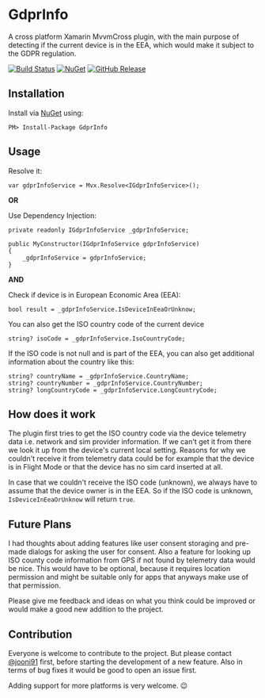 # GdprInfo

A cross platform Xamarin MvvmCross plugin, with the main purpose of detecting if the current device is in the EEA, which would make it subject to the GDPR regulation. 

[![Build Status](https://dev.azure.com/griesingersoftware/GDPRInfo%20Plugin/_apis/build/status/GdprInfo%20CI?branchName=master)](https://dev.azure.com/griesingersoftware/GDPRInfo%20Plugin/_build/latest?definitionId=34&branchName=master)
[![NuGet](https://badgen.net/nuget/v/GdprInfo)](https://www.nuget.org/packages/GdprInfo)
[![GitHub Release](https://badgen.net/github/release/griesoft/gdprinfo)](https://github.com/griesoft/gdprinfo/releases)

## Installation

Install via [NuGet](https://www.nuget.org/packages/GdprInfo/) using:

``PM> Install-Package GdprInfo``

## Usage

Resolve it:

``var gdprInfoService = Mvx.Resolve<IGdprInfoService>();``

**OR**

Use Dependency Injection:

```
private readonly IGdprInfoService _gdprInfoService;

public MyConstructor(IGdprInfoService gdprInfoService)
{
    _gdprInfoService = gdprInfoService;
}
```

**AND**

Check if device is in European Economic Area (EEA):

```
bool result = _gdprInfoService.IsDeviceInEeaOrUnknow;
```

You can also get the ISO country code of the current device
```
string? isoCode = _gdprInfoService.IsoCountryCode;
```
If the ISO code is not null and is part of the EEA, you can also get additional information about the country like this:
```
string? countryName = _gdprInfoService.CountryName;
string? countryNumber = _gdprInfoService.CountryNumber;
string? longCountryCode = _gdprInfoService.LongCountryCode;
```

## How does it work

The plugin first tries to get the ISO country code via the device telemetry data i.e. network and sim provider information. If we can't get it from there we look it up from the device's current local setting. Reasons for why we couldn't receive it from telemetry data could be for example that the device is in Flight Mode or that the device has no sim card inserted at all.

In case that we couldn't receive the ISO code (unknown), we always have to assume that the device owner is in the EEA. So if the ISO code is unknown, ``IsDeviceInEeaOrUnknow`` will return ``true``.

## Future Plans

I had thoughts about adding features like user consent storaging and pre-made dialogs for asking the user for consent. 
Also a feature for looking up ISO county code information from GPS if not found by telemetry data would be nice. This would have to be optional, because it requires location permission and might be suitable only for apps that anyways make use of that permission.

Please give me feedback and ideas on what you think could be improved or would make a good new addition to the project.

## Contribution

Everyone is welcome to contribute to the project. But please contact [@jooni91](https://github.com/jooni91) first, before starting the development of a new feature. Also in terms of bug fixes it would be good to open an issue first.

Adding support for more platforms is very welcome. :wink:
